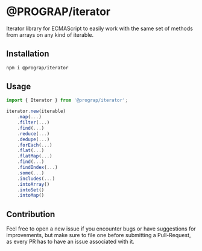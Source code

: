 # @PROGRAP/iterator

Iterator library for ECMAScript to easily work with the same set of methods from arrays on any kind of iterable.

## Installation
```bash
npm i @prograp/iterator
```

## Usage
```js
import { Iterator } from '@prograp/iterator';

iterator.new(iterable)
    .map(...)
    .filter(...)
    .find(...)
    .reduce(...)
    .dedupe(...)
    .forEach(...)
    .flat(...)
    .flatMap(...)
    .find(...)
    .findIndex(...)
    .some(...)
    .includes(...)
    .intoArray()
    .intoSet()
    .intoMap()
```

## Contribution
Feel free to open a new issue if you encounter bugs or have suggestions for improvements,
but make sure to file one before submitting a Pull-Request, as every PR has to have an issue associated with it.
